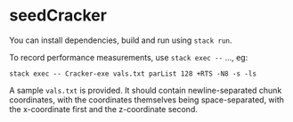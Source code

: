 # seedCracker

You can install dependencies, build and run using `stack run`.

To record performance measurements, use `stack exec --` ..., eg:
```
stack exec -- Cracker-exe vals.txt parList 128 +RTS -N8 -s -ls
```

A sample `vals.txt` is provided. It should contain newline-separated chunk coordinates, with the coordinates themselves being space-separated, with the x-coordinate first and the z-coordinate second.